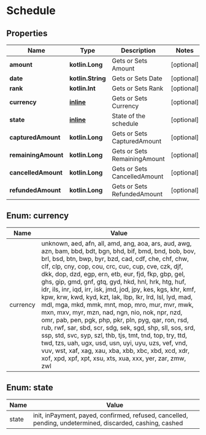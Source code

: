 
# Schedule

## Properties
Name | Type | Description | Notes
------------ | ------------- | ------------- | -------------
**amount** | **kotlin.Long** | Gets or Sets Amount |  [optional]
**date** | **kotlin.String** | Gets or Sets Date |  [optional]
**rank** | **kotlin.Int** | Gets or Sets Rank |  [optional]
**currency** | [**inline**](#CurrencyEnum) | Gets or Sets Currency |  [optional]
**state** | [**inline**](#StateEnum) | State of the schedule |  [optional]
**capturedAmount** | **kotlin.Long** | Gets or Sets CapturedAmount |  [optional]
**remainingAmount** | **kotlin.Long** | Gets or Sets RemainingAmount |  [optional]
**cancelledAmount** | **kotlin.Long** | Gets or Sets CancelledAmount |  [optional]
**refundedAmount** | **kotlin.Long** | Gets or Sets RefundedAmount |  [optional]


<a name="CurrencyEnum"></a>
## Enum: currency
Name | Value
---- | -----
currency | unknown, aed, afn, all, amd, ang, aoa, ars, aud, awg, azn, bam, bbd, bdt, bgn, bhd, bif, bmd, bnd, bob, bov, brl, bsd, btn, bwp, byr, bzd, cad, cdf, che, chf, chw, clf, clp, cny, cop, cou, crc, cuc, cup, cve, czk, djf, dkk, dop, dzd, egp, ern, etb, eur, fjd, fkp, gbp, gel, ghs, gip, gmd, gnf, gtq, gyd, hkd, hnl, hrk, htg, huf, idr, ils, inr, iqd, irr, isk, jmd, jod, jpy, kes, kgs, khr, kmf, kpw, krw, kwd, kyd, kzt, lak, lbp, lkr, lrd, lsl, lyd, mad, mdl, mga, mkd, mmk, mnt, mop, mro, mur, mvr, mwk, mxn, mxv, myr, mzn, nad, ngn, nio, nok, npr, nzd, omr, pab, pen, pgk, php, pkr, pln, pyg, qar, ron, rsd, rub, rwf, sar, sbd, scr, sdg, sek, sgd, shp, sll, sos, srd, ssp, std, svc, syp, szl, thb, tjs, tmt, tnd, top, try, ttd, twd, tzs, uah, ugx, usd, usn, uyi, uyu, uzs, vef, vnd, vuv, wst, xaf, xag, xau, xba, xbb, xbc, xbd, xcd, xdr, xof, xpd, xpf, xpt, xsu, xts, xua, xxx, yer, zar, zmw, zwl


<a name="StateEnum"></a>
## Enum: state
Name | Value
---- | -----
state | init, inPayment, payed, confirmed, refused, cancelled, pending, undetermined, discarded, cashing, cashed



